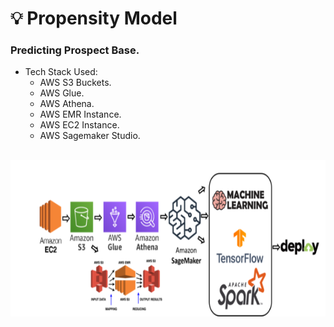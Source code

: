 # 💡 Propensity Model
### Predicting Prospect Base.<br>
* Tech Stack Used:
  * AWS S3 Buckets.
  * AWS Glue.
  * AWS Athena.
  * AWS EMR Instance.
  * AWS EC2 Instance.
  * AWS Sagemaker Studio.
  <br>
<p align="center">
  <kbd>
  <img width="700" height="250" src="https://github.com/rjrockzz/propensity-model/blob/master/static/assets/img/pipeline2.png">
  </kbd>  
</p>
